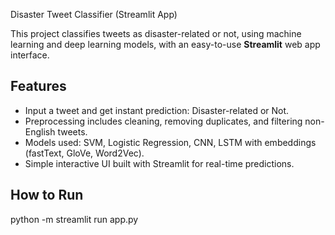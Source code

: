 Disaster Tweet Classifier (Streamlit App)

This project classifies tweets as disaster-related or not, using machine learning and deep learning models, with an easy-to-use **Streamlit** web app interface.

## Features

- Input a tweet and get instant prediction: Disaster-related or Not.
- Preprocessing includes cleaning, removing duplicates, and filtering non-English tweets.
- Models used: SVM, Logistic Regression, CNN, LSTM with embeddings (fastText, GloVe, Word2Vec).
- Simple interactive UI built with Streamlit for real-time predictions.

## How to Run

python -m streamlit run app.py
